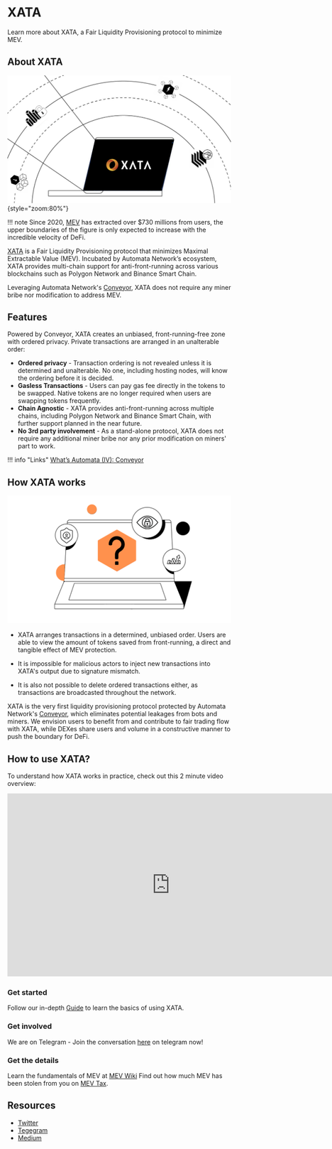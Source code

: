 # **XATA**

Learn more about XATA, a Fair Liquidity Provisioning protocol to minimize MEV.

## About XATA

![](../assets/xata/xata_brand.png){style="zoom:80%"}

!!! note
    Since 2020, [MEV](https://app.gitbook.com/o/-MjTHc7BOHyVLIwg4MYT/s/-MjTHhnx55kZnU8_VVc-/) has extracted over $730 millions from users, the upper boundaries of the figure is only expected to increase with the incredible velocity of DeFi.

[XATA](https://www.xata.fi/) is a Fair Liquidity Provisioning protocol that minimizes Maximal Extractable Value (MEV). Incubated by Automata Network’s ecosystem, XATA provides multi-chain support for anti-front-running across various blockchains such as Polygon Network and Binance Smart Chain.

Leveraging Automata Network's [Conveyor](https://medium.com/atanetwork/whats-automata-iv-conveyor-93c9335e4f43), XATA does not require any miner bribe nor modification to address MEV.


## Features
Powered by Conveyor, XATA creates an unbiased, front-running-free zone with ordered privacy. Private transactions are arranged in an unalterable order:

* **Ordered privacy** - Transaction ordering is not revealed unless it is determined and unalterable. No one, including hosting nodes, will know the ordering before it is decided.
* **Gasless Transactions** - Users can pay gas fee directly in the tokens to be swapped. Native tokens are no longer required when users are swapping tokens frequently. 
* **Chain Agnostic** - XATA provides anti-front-running across multiple chains, including Polygon Network and Binance Smart Chain, with further support planned in the near future.
* **No 3rd party involvement** - As a stand-alone protocol, XATA does not require any additional miner bribe nor any prior modification on miners' part to work.

!!! info "Links"
    [What’s Automata (IV): Conveyor](https://medium.com/atanetwork/whats-automata-iv-conveyor-93c9335e4f43)

## How XATA works
![image](../assets/xata/howATAworks.png)

* XATA arranges transactions in a determined, unbiased order. Users are able to view the amount of tokens saved from front-running, a direct and tangible effect of MEV protection. 

* It is impossible for malicious actors to inject new transactions into XATA's output due to signature mismatch. 

* It is also not possible to delete ordered transactions either, as transactions are broadcasted throughout the network.

XATA is the very first liquidity provisioning protocol protected by Automata Network's [Conveyor](https://medium.com/atanetwork/whats-automata-iv-conveyor-93c9335e4f43), which eliminates potential leakages from bots and miners. We envision users to benefit from and contribute to fair trading flow with XATA, while DEXes share users and volume in a constructive manner to push the boundary for DeFi.

## How to use XATA?

To understand how XATA works in practice, check out this 2 minute video overview:

<iframe width="732" height="412" src="https://www.youtube.com/embed/ydu6iRdlFpQ" title="YouTube video player" frameborder="0" allow="accelerometer; autoplay; clipboard-write; encrypted-media; gyroscope; picture-in-picture" allowfullscreen></iframe>

### Get started
Follow our in-depth [Guide](./liquiditypool-guide.md) to learn the basics of using XATA.

### Get involved
We are on Telegram - Join the conversation [here](https://t.me/xataprotocol) on telegram now!

### Get the details
Learn the fundamentals of MEV at [MEV Wiki](https://mev.wiki/)
Find out how much MEV has been stolen from you on [MEV Tax](https://mev.tax/).

## Resources
* [Twitter](https://twitter.com/teamxata)
* [Tegegram](https://t.me/xataprotocol)
* [Medium](https://www.medium.com/@teamxata)